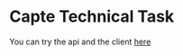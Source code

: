 # Capte Technical Task

You can try the api and the client [here](https://traffic-lights-csornyei.herokuapp.com/)
